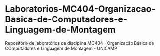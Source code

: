 # Laboratorios-MC404-Organizacao-Basica-de-Computadores-e-Linguagem-de-Montagem
Repositório de laboratórios da disciplina MC404 - Organização Básica de COmputadores e Linguagem de Montagem - UNICAMP
